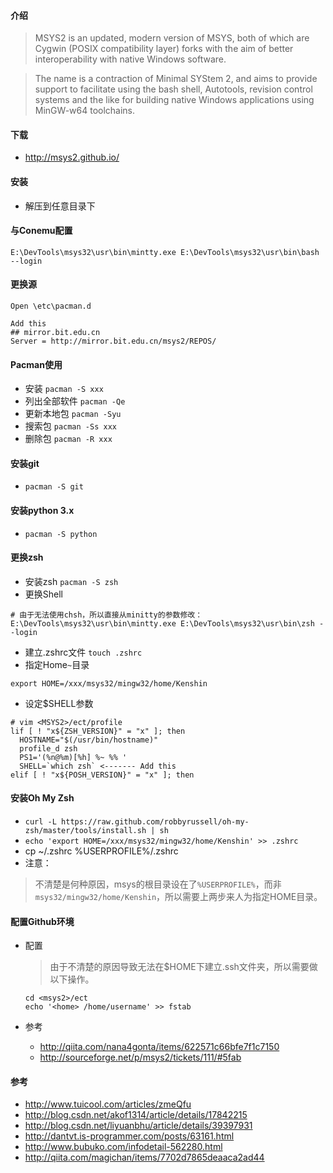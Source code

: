 #### 介绍
> MSYS2 is an updated, modern version of MSYS, both of which are Cygwin (POSIX compatibility layer) forks with the aim of better interoperability with native Windows software.

> The name is a contraction of Minimal SYStem 2, and aims to provide support to facilitate using the bash shell, Autotools, revision control systems and the like for building native Windows applications using MinGW-w64 toolchains.

#### 下载
* <http://msys2.github.io/>

#### 安装
* 解压到任意目录下

#### 与Conemu配置
```
E:\DevTools\msys32\usr\bin\mintty.exe E:\DevTools\msys32\usr\bin\bash --login
```

#### 更换源
```
Open \etc\pacman.d

Add this
## mirror.bit.edu.cn
Server = http://mirror.bit.edu.cn/msys2/REPOS/

```

#### Pacman使用
* 安装 `pacman -S xxx`
* 列出全部软件 `pacman -Qe`
* 更新本地包 `pacman -Syu`
* 搜索包 `pacman -Ss xxx`
* 删除包 `pacman -R xxx`

#### 安装git
* `pacman -S git`

#### 安装python  3.x
* `pacman -S python`

#### 更换zsh
* 安装zsh `pacman -S zsh`
* 更换Shell
```
# 由于无法使用chsh，所以直接从minitty的参数修改：
E:\DevTools\msys32\usr\bin\mintty.exe E:\DevTools\msys32\usr\bin\zsh --login
```
* 建立.zshrc文件 `touch .zshrc`
* 指定Home`~`目录
```
export HOME=/xxx/msys32/mingw32/home/Kenshin
```
* 设定$SHELL参数
```
# vim <MSYS2>/ect/profile
lif [ ! "x${ZSH_VERSION}" = "x" ]; then
  HOSTNAME="$(/usr/bin/hostname)"
  profile_d zsh
  PS1='(%n@%m)[%h] %~ %% '
  SHELL=`which zsh` <------- Add this
elif [ ! "x${POSH_VERSION}" = "x" ]; then
```

#### 安装Oh My Zsh
* `curl -L https://raw.github.com/robbyrussell/oh-my-zsh/master/tools/install.sh | sh`
* `echo 'export HOME=/xxx/msys32/mingw32/home/Kenshin' >> .zshrc`
* cp ~/.zshrc %USERPROFILE%/.zshrc
* 注意：
> 不清楚是何种原因，msys的根目录设在了`%USERPROFILE%`，而非`msys32/mingw32/home/Kenshin`，所以需要上两步来人为指定HOME目录。

#### 配置Github环境
* 配置
    > 由于不清楚的原因导致无法在$HOME下建立.ssh文件夹，所以需要做以下操作。

    ```
    cd <msys2>/ect
    echo '<home> /home/username' >> fstab
    ```
* 参考
    * <http://qiita.com/nana4gonta/items/622571c66bfe7f1c7150>
    * <http://sourceforge.net/p/msys2/tickets/111/#5fab>

#### 参考
* <http://www.tuicool.com/articles/zmeQfu>
* <http://blog.csdn.net/akof1314/article/details/17842215>
* <http://blog.csdn.net/liyuanbhu/article/details/39397931>
* <http://dantvt.is-programmer.com/posts/63161.html>
* <http://www.bubuko.com/infodetail-562280.html>
* <http://qiita.com/magichan/items/7702d7865deaaca2ad44>